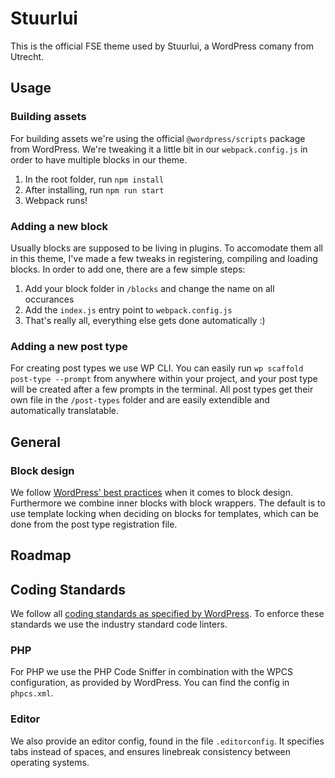 # Stuurlui

This is the official FSE theme used by Stuurlui, a WordPress comany from Utrecht.

## Usage

### Building assets

For building assets we're using the official `@wordpress/scripts` package from WordPress. We're tweaking it a little bit in our `webpack.config.js` in order to have multiple blocks in our theme.

1. In the root folder, run `npm install`
2. After installing, run `npm run start`
3. Webpack runs!

### Adding a new block

Usually blocks are supposed to be living in plugins. To accomodate them all in this theme, I've made a few tweaks in registering, compiling and loading blocks. In order to add one, there are a few simple steps:

1. Add your block folder in `/blocks` and change the name on all occurances
2. Add the `index.js` entry point to `webpack.config.js`
3. That's really all, everything else gets done automatically :)

### Adding a new post type

For creating post types we use WP CLI. You can easily run `wp scaffold post-type --prompt` from anywhere within your project, and your post type will be created after a few prompts in the terminal. All post types get their own file in the `/post-types` folder and are easily extendible and automatically translatable.

## General

### Block design

We follow [WordPress' best practices](https://developer.wordpress.org/block-editor/explanations/user-interface/block-design/) when it comes to block design. Furthermore we combine inner blocks with block wrappers. The default is to use template locking when deciding on blocks for templates, which can be done from the post type registration file.

## Roadmap

## Coding Standards

We follow all [coding standards as specified by WordPress](https://developer.wordpress.org/coding-standards/wordpress-coding-standards/). To enforce these standards we use the industry standard code linters.

### PHP

For PHP we use the PHP Code Sniffer in combination with the WPCS configuration, as provided by WordPress. You can find the config in `phpcs.xml`.

### Editor

We also provide an editor config, found in the file `.editorconfig`. It specifies tabs instead of spaces, and ensures linebreak consistency between operating systems.
